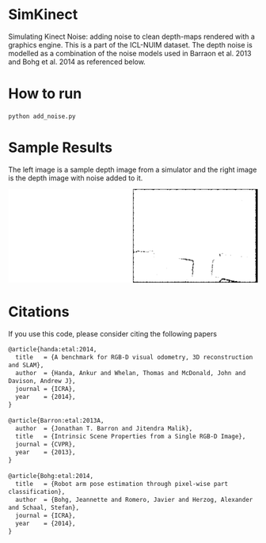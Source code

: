 # SimKinect

Simulating Kinect Noise: adding noise to clean depth-maps rendered with a graphics engine. This is a part of the ICL-NUIM dataset. The depth noise is modelled as a combination of the noise models used in Barraon et al. 2013 and Bohg et al. 2014 as referenced below.

# How to run 

`python add_noise.py` 

# Sample Results

The left image is a sample depth image from a simulator and the right image is the depth image with noise added to it. 

![Sample Result](./images_for_readme_git/depth_noised_181.png)

# Citations

If you use this code, please consider citing the following papers

```
@article{handa:etal:2014,
  title   = {A benchmark for RGB-D visual odometry, 3D reconstruction and SLAM},
  author  = {Handa, Ankur and Whelan, Thomas and McDonald, John and Davison, Andrew J},
  journal = {ICRA},
  year    = {2014},
}

@article{Barron:etal:2013A,
  author  = {Jonathan T. Barron and Jitendra Malik},
  title   = {Intrinsic Scene Properties from a Single RGB-D Image},
  journal = {CVPR},
  year    = {2013},
}

@article{Bohg:etal:2014,
  title   = {Robot arm pose estimation through pixel-wise part classification},
  author  = {Bohg, Jeannette and Romero, Javier and Herzog, Alexander and Schaal, Stefan},
  journal = {ICRA},
  year    = {2014},
}

```


